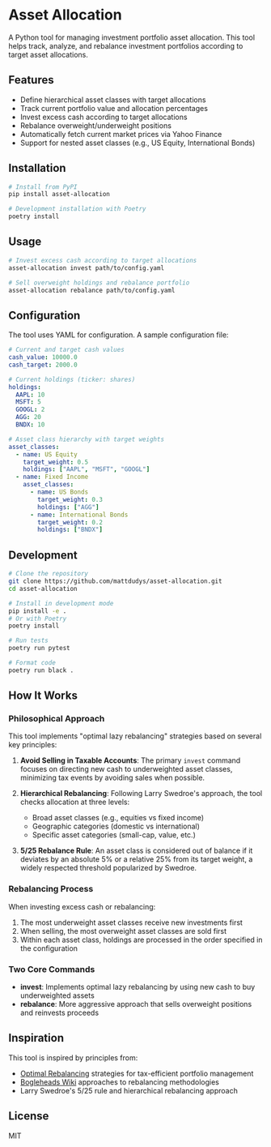 # Asset Allocation

A Python tool for managing investment portfolio asset allocation. This tool helps track, analyze, and rebalance investment portfolios according to target asset allocations.

## Features

- Define hierarchical asset classes with target allocations
- Track current portfolio value and allocation percentages
- Invest excess cash according to target allocations
- Rebalance overweight/underweight positions
- Automatically fetch current market prices via Yahoo Finance
- Support for nested asset classes (e.g., US Equity, International Bonds)

## Installation

```bash
# Install from PyPI
pip install asset-allocation

# Development installation with Poetry
poetry install
```

## Usage

```bash
# Invest excess cash according to target allocations
asset-allocation invest path/to/config.yaml

# Sell overweight holdings and rebalance portfolio
asset-allocation rebalance path/to/config.yaml
```

## Configuration

The tool uses YAML for configuration. A sample configuration file:

```yaml
# Current and target cash values
cash_value: 10000.0
cash_target: 2000.0

# Current holdings (ticker: shares)
holdings:
  AAPL: 10
  MSFT: 5
  GOOGL: 2
  AGG: 20
  BNDX: 10

# Asset class hierarchy with target weights
asset_classes:
  - name: US Equity
    target_weight: 0.5
    holdings: ["AAPL", "MSFT", "GOOGL"]
  - name: Fixed Income
    asset_classes:
      - name: US Bonds
        target_weight: 0.3
        holdings: ["AGG"]
      - name: International Bonds
        target_weight: 0.2
        holdings: ["BNDX"]
```

## Development

```bash
# Clone the repository
git clone https://github.com/mattdudys/asset-allocation.git
cd asset-allocation

# Install in development mode
pip install -e .
# Or with Poetry
poetry install

# Run tests
poetry run pytest

# Format code
poetry run black .
```

## How It Works

### Philosophical Approach

This tool implements "optimal lazy rebalancing" strategies based on several key principles:

1. **Avoid Selling in Taxable Accounts**: The primary `invest` command focuses on directing new cash to underweighted asset classes, minimizing tax events by avoiding sales when possible.

2. **Hierarchical Rebalancing**: Following Larry Swedroe's approach, the tool checks allocation at three levels:
   - Broad asset classes (e.g., equities vs fixed income)
   - Geographic categories (domestic vs international)
   - Specific asset categories (small-cap, value, etc.)

3. **5/25 Rebalance Rule**: An asset class is considered out of balance if it deviates by an absolute 5% or a relative 25% from its target weight, a widely respected threshold popularized by Swedroe.

### Rebalancing Process

When investing excess cash or rebalancing:
1. The most underweight asset classes receive new investments first
2. When selling, the most overweight asset classes are sold first 
3. Within each asset class, holdings are processed in the order specified in the configuration

### Two Core Commands

- **invest**: Implements optimal lazy rebalancing by using new cash to buy underweighted assets
- **rebalance**: More aggressive approach that sells overweight positions and reinvests proceeds

## Inspiration

This tool is inspired by principles from:
- [Optimal Rebalancing](https://optimalrebalancing.info/) strategies for tax-efficient portfolio management
- [Bogleheads Wiki](https://www.bogleheads.org/wiki/Rebalancing) approaches to rebalancing methodologies
- Larry Swedroe's 5/25 rule and hierarchical rebalancing approach

## License

MIT